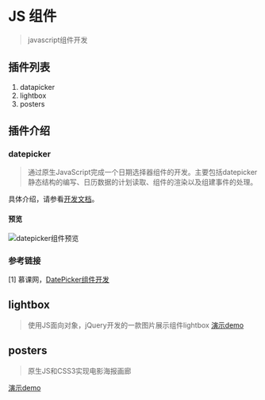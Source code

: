 # JS 组件
> javascript组件开发
## 插件列表

1. datapicker
2. lightbox
3. posters

## 插件介绍

### datepicker

> 通过原生JavaScript完成一个日期选择器组件的开发。主要包括datepicker静态结构的编写、日历数据的计划读取、组件的渲染以及组建事件的处理。

具体介绍，请参看[开发文档](https://github.com/lusg02/components/blob/master/datepicker/README.md#datepicker-开发文档)。

#### 预览

![datepicker组件预览](https://lusg02.github.io/components/datepicker/preview/datepicker.gif)

### 参考链接
[1] 慕课网，[DatePicker组件开发](http://www.imooc.com/learn/820)

## lightbox
> 使用JS面向对象，jQuery开发的一款图片展示组件lightbox
> [演示demo](https://lusg02.github.io/components/lightbox/lightbox.html)

## posters
> 原生JS和CSS3实现电影海报画廊

[演示demo](https://lusg02.github.io/components/posters/index.html)
